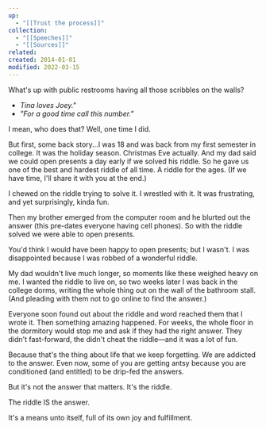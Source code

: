 ```yaml
---
up:
  - "[[Trust the process]]"
collection:
  - "[[Speeches]]"
  - "[[Sources]]"
related: 
created: 2014-01-01
modified: 2022-03-15
---
```

What's up with public restrooms having all those scribbles on the walls?

- _Tina loves Joey."_
- _"For a good time call this number."_

I mean, who does that? Well, one time I did.

But first, some back story...I was 18 and was back from my first semester in college. It was the holiday season. Christmas Eve actually. And my dad said we could open presents a day early if we solved his riddle. So he gave us one of the best and hardest riddle of all time. A riddle for the ages. (If we have time, I'll share it with you at the end.)

I chewed on the riddle trying to solve it. I wrestled with it. It was frustrating, and yet surprisingly, kinda fun. 

Then my brother emerged from the computer room and he blurted out the answer (this pre-dates everyone having cell phones). So with the riddle solved we were able to open presents.

You'd think I would have been happy to open presents; but I wasn't. I was disappointed because I was robbed of a wonderful riddle. 

My dad wouldn't live much longer, so moments like these weighed heavy on me. I wanted the riddle to live on, so two weeks later I was back in the college dorms, writing the whole thing out on the wall of the bathroom stall. (And pleading with them not to go online to find the answer.)

Everyone soon found out about the riddle and word reached them that I wrote it. Then something amazing happened. For weeks, the whole floor in the dormitory would stop me and ask if they had the right answer. They didn't fast-forward, the didn't cheat the riddle—and it was a lot of fun.

Because that's the thing about life that we keep forgetting. We are addicted to the answer. Even now, some of you are getting antsy because you are conditioned (and entitled) to be drip-fed the answers.

But it's not the answer that matters. It's the riddle. 

The riddle IS the answer. 

It's a means unto itself, full of its own joy and fulfillment.